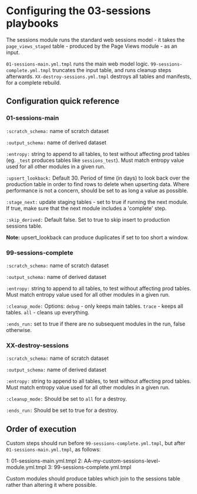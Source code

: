 # Configuring the 03-sessions playbooks

The sessions module runs the standard web sessions model - it takes the `page_views_staged` table - produced by the Page Views module - as an input.

`01-sessions-main.yml.tmpl` runs the main web model logic. `99-sessions-complete.yml.tmpl` truncates the input table, and runs cleanup steps afterwards. `XX-destroy-sessions.yml.tmpl` destroys all tables and manifests, for a complete rebuild.

## Configuration quick reference

### 01-sessions-main

`:scratch_schema:`     name of scratch dataset  

`:output_schema:`      name of derived dataset

`:entropy:`            string to append to all tables, to test without affecting prod tables (eg. `_test` produces tables like `sessions_test`). Must match entropy value used for all other modules in a given run.

`:upsert_lookback:`    Default 30. Period of time (in days) to look back over the production table in order to find rows to delete when upserting data. Where performance is not a concern, should be set to as long a value as possible.

`:stage_next:`         update staging tables - set to true if running the next module. If true, make sure that the next module includes a 'complete' step.

`:skip_derived:`       Default false. Set to true to skip insert to production sessions table.

**Note:** upsert_lookback can produce duplicates if set to too short a window.

### 99-sessions-complete

`:scratch_schema:`     name of scratch dataset

`:output_schema:`      name of derived dataset

`:entropy:`            string to append to all tables, to test without affecting prod tables. Must match entropy value used for all other modules in a given run.

`:cleanup_mode:`       Options: `debug` - only keeps main tables. `trace` - keeps all tables. `all` - cleans up everything.

`:ends_run:`           set to true if there are no subsequent modules in the run, false otherwise.

### XX-destroy-sessions

`:scratch_schema:`     name of scratch dataset

`:output_schema:`      name of derived dataset

`:entropy:`            string to append to all tables, to test without affecting prod tables. Must match entropy value used for all other modules in a given run.

`:cleanup_mode:`       Should be set to `all` for a destroy.

`:ends_run:`           Should be set to true for a destroy.

## Order of execution

Custom steps should run before `99-sessions-complete.yml.tmpl`, but after `01-sessions-main.yml.tmpl`, as follows:

1: 01-sessions-main.yml.tmpl
2: AA-my-custom-sessions-level-module.yml.tmpl
3: 99-sessions-complete.yml.tmpl

Custom modules should produce tables which join to the sessions table rather than altering it where possible.
